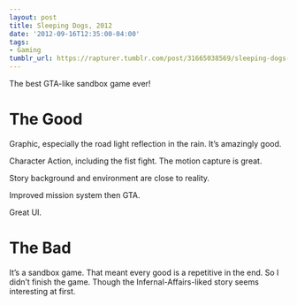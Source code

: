 ```yaml
---
layout: post
title: Sleeping Dogs, 2012
date: '2012-09-16T12:35:00-04:00'
tags:
- Gaming
tumblr_url: https://rapturer.tumblr.com/post/31665038569/sleeping-dogs-2012
---
```

The best GTA-like sandbox game ever!

# The Good

Graphic, especially the road light reflection in the rain. It’s amazingly good.

Character Action, including the fist fight. The motion capture is great.

Story background and environment are close to reality.

Improved mission system then GTA.

Great UI.

# The Bad

It’s a sandbox game. That meant every good is a repetitive in the end. So I didn’t finish the game. Though the Infernal-Affairs-liked story seems interesting at first.

